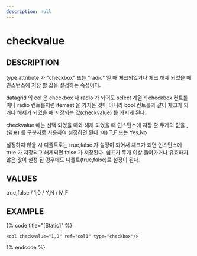 ```yaml
---
description: null
---
```


# checkvalue

## DESCRIPTION

type attribute 가 "checkbox" 또는 "radio" 일 때 체크되었거나 체크 해제 되었을 때 인스턴스에 저장 할 값을 설정하는 속성이다.

datagrid 의 col 은 checkbox 나 radio 가 되어도 select 계열의 checkbox 컨트롤이나 radio 컨트롤처럼 itemset 을 가지는 것이 아니라 bool 컨트롤과 같이 체크가 되거나 해제가 되었을 때 저장되는 값\(checkvalue\) 를 가지게 된다.

checkvalue 에는 선택 되었을 때와 해제 되었을 때 인스턴스에 저장 할 두개의 값을 , \(쉼표\) 를 구분자로 사용하여 설정하면 된다. 예\) T,F 또는 Yes,No

설정하지 않을 시 디폴트로는 true,false 가 설정이 되어서 체크가 되면 인스턴스에 true 가 저장되고 해제되면 false 가 저장된다. 쉼표가 두개 이상 들어가거나 유효하지 않은 값이 설정 된 경우에도 디폴트\(true,false\)로 설정이 된다.

## VALUES

true,false / 1,0 / Y,N / M,F

## EXAMPLE

{% code title="\[Static\]" %}
```markup
<col checkvalue="1,0" ref="col1" type="checkbox"/>
```
{% endcode %}

